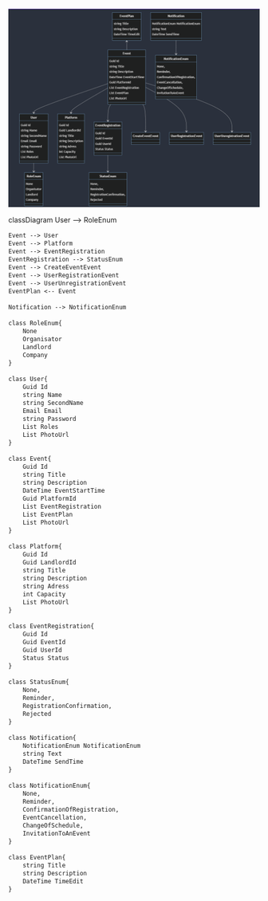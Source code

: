 ![Info diagram](https://github.com/denismakalich/Realize/blob/main/InfoTable.png)

classDiagram
    User --> RoleEnum
    
    Event --> User
    Event --> Platform
    Event --> EventRegistration
    EventRegistration --> StatusEnum
    Event --> CreateEventEvent
    Event --> UserRegistrationEvent
    Event --> UserUnregistrationEvent
    EventPlan <-- Event

    Notification --> NotificationEnum

    class RoleEnum{
        None
        Organisator
        Landlord
        Company
    }

    class User{
        Guid Id
        string Name
        string SecondName
        Email Email
        string Password
        List Roles
        List PhotoUrl
    }

    class Event{
        Guid Id
        string Title
        string Description
        DateTime EventStartTime
        Guid PlatformId
        List EventRegistration
        List EventPlan
        List PhotoUrl
    }

    class Platform{
        Guid Id
        Guid LandlordId
        string Title
        string Description
        string Adress
        int Capacity
        List PhotoUrl
    }

    class EventRegistration{
        Guid Id
        Guid EventId
        Guid UserId
        Status Status
    }

    class StatusEnum{
        None,
        Reminder, 
        RegistrationConfirmation,
        Rejected
    }

    class Notification{
        NotificationEnum NotificationEnum
        string Text
        DateTime SendTime
    }

    class NotificationEnum{
        None,
        Reminder,
        ConfirmationOfRegistration,
        EventCancellation,
        ChangeOfSchedule,
        InvitationToAnEvent
    }

    class EventPlan{
        string Title
        string Description
        DateTime TimeEdit
    }
